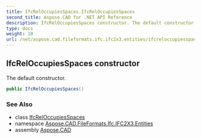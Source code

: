 ```yaml
---
title: IfcRelOccupiesSpaces.IfcRelOccupiesSpaces
second_title: Aspose.CAD for .NET API Reference
description: IfcRelOccupiesSpaces constructor. The default constructor
type: docs
weight: 10
url: /net/aspose.cad.fileformats.ifc.ifc2x3.entities/ifcreloccupiesspaces/ifcreloccupiesspaces/
---
```

## IfcRelOccupiesSpaces constructor

The default constructor.

```csharp
public IfcRelOccupiesSpaces()
```

### See Also

* class [IfcRelOccupiesSpaces](../)
* namespace [Aspose.CAD.FileFormats.Ifc.IFC2X3.Entities](../../ifcreloccupiesspaces/)
* assembly [Aspose.CAD](../../../)


